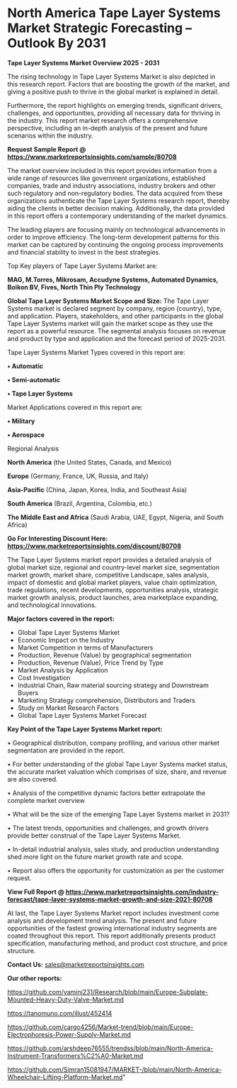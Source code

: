 # North America Tape Layer Systems Market Strategic Forecasting – Outlook By 2031

<Strong> Tape Layer Systems Market Overview 2025 - 2031</strong>

The rising technology in Tape Layer Systems Market is also depicted in this research report. Factors that are boosting the growth of the market, and giving a positive push to thrive in the global market is explained in detail.

Furthermore, the report highlights on emerging trends, significant drivers, challenges, and opportunities, providing all necessary data for thriving in the industry. This report market research offers a comprehensive perspective, including an in-depth analysis of the present and future scenarios within the industry.

<strong>Request Sample Report @ <a href=https://www.marketreportsinsights.com/sample/80708>https://www.marketreportsinsights.com/sample/80708</a></strong>

The market overview included in this report provides information from a wide range of resources like government organizations, established companies, trade and industry associations, industry brokers and other such regulatory and non-regulatory bodies. The data acquired from these organizations authenticate the Tape Layer Systems research report, thereby aiding the clients in better decision making. Additionally, the data provided in this report offers a contemporary understanding of the market dynamics.

The leading players are focusing mainly on technological advancements in order to improve efficiency. The long-term development patterns for this market can be captured by continuing the ongoing process improvements and financial stability to invest in the best strategies.

Top Key players of Tape Layer Systems Market are:

<strong>MAG, M.Torres, Mikrosam, Accudyne Systems, Automated Dynamics, Boikon BV, Fives, North Thin Ply Technology</strong>

<strong><b>Global Tape Layer Systems Market Scope and Size:</b></strong>
The Tape Layer Systems market is declared segment by company, region (country), type, and application. Players, stakeholders, and other participants in the global Tape Layer Systems market will gain the market scope as they use the report as a powerful resource. The segmental analysis focuses on revenue and product by type and application and the forecast period of 2025-2031.

Tape Layer Systems Market Types covered in this report are:

<strong>• Automatic

• Semi-automatic

• Tape Layer Systems</strong>

Market Applications covered in this report are:

<strong>• Military

• Aerospace</strong> 

Regional Analysis

<strong>North America</strong> (the United States, Canada, and Mexico)

<strong>Europe</strong> (Germany, France, UK, Russia, and Italy)

<strong>Asia-Pacific</strong> (China, Japan, Korea, India, and Southeast Asia)

<strong>South America</strong> (Brazil, Argentina, Colombia, etc.)

<strong>The Middle East and Africa</strong> (Saudi Arabia, UAE, Egypt, Nigeria, and South Africa)

<strong>Go For Interesting Discount Here: <a href=https://www.marketreportsinsights.com/discount/80708>https://www.marketreportsinsights.com/discount/80708</a></strong>

The Tape Layer Systems market report provides a detailed analysis of global market size, regional and country-level market size, segmentation market growth, market share, competitive Landscape, sales analysis, impact of domestic and global market players, value chain optimization, trade regulations, recent developments, opportunities analysis, strategic market growth analysis, product launches, area marketplace expanding, and technological innovations.

<strong><b>Major factors covered in the report:</b></strong>
<ul>
  <li>Global Tape Layer Systems Market </li>
  <li>Economic Impact on the Industry</li>
  <li>Market Competition in terms of Manufacturers</li>
  <li>Production, Revenue (Value) by geographical segmentation</li>
  <li>Production, Revenue (Value), Price Trend by Type</li>
  <li>Market Analysis by Application</li>
  <li>Cost Investigation</li>
  <li>Industrial Chain, Raw material sourcing strategy and Downstream Buyers</li>
  <li>Marketing Strategy comprehension, Distributors and Traders</li>
  <li>Study on Market Research Factors</li>
  <li>Global Tape Layer Systems Market Forecast</li>
</ul>

<strong><b>Key Point of the Tape Layer Systems Market report:</b></strong>

• Geographical distribution, company profiling, and various other market segmentation are provided in the report.

• For better understanding of the global Tape Layer Systems market status, the accurate market valuation which comprises of size, share, and revenue are also covered.

• Analysis of the competitive dynamic factors better extrapolate the complete market overview

• What will be the size of the emerging Tape Layer Systems market in 2031?

• The latest trends, opportunities and challenges, and growth drivers provide better construal of the Tape Layer Systems Market.

• In-detail industrial analysis, sales study, and production understanding shed more light on the future market growth rate and scope.

• Report also offers the opportunity for customization as per the customer request.

<strong><b>View Full Report @ <a href=https://www.marketreportsinsights.com/industry-forecast/tape-layer-systems-market-growth-and-size-2021-80708>https://www.marketreportsinsights.com/industry-forecast/tape-layer-systems-market-growth-and-size-2021-80708</a></b></strong>


At last, the Tape Layer Systems Market report includes investment come analysis and development trend analysis. The present and future opportunities of the fastest growing international industry segments are coated throughout this report. This report additionally presents product specification, manufacturing method, and product cost structure, and price structure.

<strong>Contact Us:</strong>
sales@marketreportsinsights.com

<strong>Our other reports:</strong>

<a href=https://github.com/yamini231/Research/blob/main/Europe-Subplate-Mounted-Heavy-Duty-Valve-Market.md>https://github.com/yamini231/Research/blob/main/Europe-Subplate-Mounted-Heavy-Duty-Valve-Market.md</a>

<a href=https://tanomuno.com/illust/452414>https://tanomuno.com/illust/452414</a>

<a href=https://github.com/cargo4256/Market-trend/blob/main/Europe-Electrophoresis-Power-Supply-Market.md>https://github.com/cargo4256/Market-trend/blob/main/Europe-Electrophoresis-Power-Supply-Market.md</a>

<a href=https://github.com/arshdeep76555/trendss/blob/main/North-America-Instrument-Transformers%C2%A0-Market.md>https://github.com/arshdeep76555/trendss/blob/main/North-America-Instrument-Transformers%C2%A0-Market.md</a>

<a href=https://github.com/Simran15081947/MARKET-/blob/main/North-America-Wheelchair-Lifting-Platform-Market.md>https://github.com/Simran15081947/MARKET-/blob/main/North-America-Wheelchair-Lifting-Platform-Market.md</a>"
